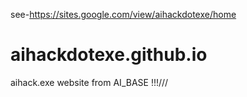 see-https://sites.google.com/view/aihackdotexe/home

# aihackdotexe.github.io
aihack.exe website from AI_BASE !!!///
